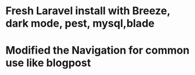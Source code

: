 #
# Fresh Laravel install with Breeze, dark mode, pest, mysql,blade
# Modified the Navigation for common use like blogpost
